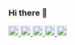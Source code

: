 ### Hi there 👋
<p align="left">
  <a href="https://github.com/sasafukoharu">
    <img height="20" src="https://komarev.com/ghpvc/?username=sasafukoharu" />
  </a>
  <a href="https://github.com/sasafukoharu">
    <img height="20" src="https://img.shields.io/github/followers/sasafukoharu?label=follow&logo=github&style=flat" />
  </a>
  <a href="http://qiita.com/sasafukoharu">
    <img height="20" src="https://qiita-badge.apiapi.app/s/sasafukoharu/posts.svg" />
  </a>
  <a href="http://qiita.com/sasafukoharu">
    <img height="20" src="https://qiita-badge.apiapi.app/s/sasafukoharu/contributions.svg" />
  </a>
  <a href="https://zenn.dev/sasafukoharu">
    <img height="20" src="https://badgen.org/img/zenn/sasafukoharu/articles?style=plastic" />
  </a>
</p>



<!--
**koharusasafu/koharusasafu** is a ✨ _special_ ✨ repository because its `README.md` (this file) appears on your GitHub profile.

Here are some ideas to get you started:

- 🔭 I’m currently working on ...
- 🌱 I’m currently learning ...
- 👯 I’m looking to collaborate on ...
- 🤔 I’m looking for help with ...
- 💬 Ask me about ...
- 📫 How to reach me: ...
- 😄 Pronouns: ...
- ⚡ Fun fact: ...
-->


